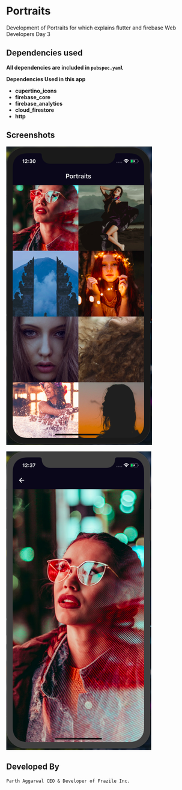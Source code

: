 # Portraits

Development of Portraits for which explains flutter and firebase Web Developers Day 3

## Dependencies used

**All dependencies are included in `pubspec.yaml`**

**Dependencies Used in this app**

* **cupertino_icons**
* **firebase_core**
* **firebase_analytics**
* **cloud_firestore**
* **http**

## Screenshots

![SC1](assets/1.png)

![SC2](assets/2.png)

## Developed By

```
Parth Aggarwal CEO & Developer of Frazile Inc.
```